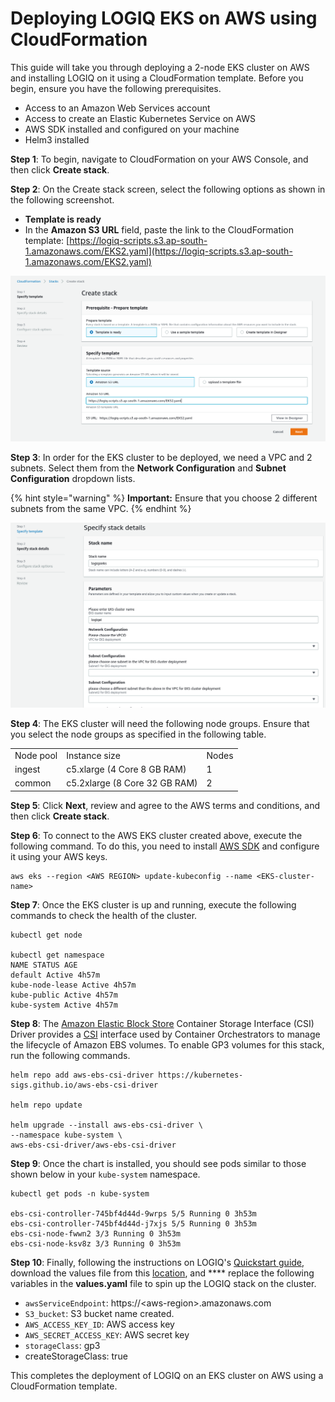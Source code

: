 # Deploying LOGIQ EKS on AWS using CloudFormation

This guide will take you through deploying a 2-node EKS cluster on AWS and installing LOGIQ on it using a CloudFormation template. Before you begin, ensure you have the following prerequisites.&#x20;

* Access to an Amazon Web Services account
* Access to create an Elastic Kubernetes Service on AWS
* AWS SDK installed and configured on your machine&#x20;
* Helm3 installed&#x20;

**Step 1**: To begin, navigate to CloudFormation on your AWS Console, and then click **Create stack**.&#x20;

**Step 2**: On the Create stack screen, select the following options as shown in the following screenshot.

* **Template is ready**
* In the **Amazon S3 URL** field, paste the link to the CloudFormation template: [https://logiq-scripts.s3.ap-south-1.amazonaws.com/EKS2.yaml](https://logiq-scripts.s3.ap-south-1.amazonaws.com/EKS2.yaml)

![](<../.gitbook/assets/0 (3)>)

**Step 3**: In order for the EKS cluster to be deployed, we need a VPC and 2 subnets. Select them from the **Network Configuration** and **Subnet Configuration** dropdown lists.

{% hint style="warning" %}
**Important:** Ensure that you choose 2 different subnets from the same VPC.&#x20;
{% endhint %}

![](../.gitbook/assets/1)

**Step 4**: The EKS cluster will need the following node groups. Ensure that you select the node groups as specified in the following table.&#x20;

|           |                               |       |
| --------- | ----------------------------- | ----- |
| Node pool | Instance size                 | Nodes |
| ingest    | c5.xlarge (4 Core 8 GB RAM)   | 1     |
| common    | c5.2xlarge (8 Core 32 GB RAM) | 2     |

**Step 5**: Click **Next**, review and agree to the AWS terms and conditions, and then click **Create stack**.

**Step 6**: To connect to the AWS EKS cluster created above, execute the following command. To do this, you need to install [AWS SDK](https://docs.aws.amazon.com/rekognition/latest/dg/setup-awscli-sdk.html) and configure it using your AWS keys.

```
aws eks --region <AWS REGION> update-kubeconfig --name <EKS-cluster-name>
```

**Step 7**: Once the EKS cluster is up and running, execute the following commands to check the health of the cluster.

```
kubectl get node

kubectl get namespace
NAME STATUS AGE
default Active 4h57m
kube-node-lease Active 4h57m
kube-public Active 4h57m
kube-system Active 4h57m
```

**Step 8**: The [Amazon Elastic Block Store](https://aws.amazon.com/ebs/) Container Storage Interface (CSI) Driver provides a [CSI](https://github.com/container-storage-interface/spec/blob/master/spec.md) interface used by Container Orchestrators to manage the lifecycle of Amazon EBS volumes. To enable GP3 volumes for this stack, run the following commands.

```
helm repo add aws-ebs-csi-driver https://kubernetes-sigs.github.io/aws-ebs-csi-driver

helm repo update

helm upgrade --install aws-ebs-csi-driver \
--namespace kube-system \
aws-ebs-csi-driver/aws-ebs-csi-driver
```

**Step 9**: Once the chart is installed, you should see pods similar to those shown below in your `kube-system` namespace.

```
kubectl get pods -n kube-system

ebs-csi-controller-745bf4d44d-9wrps 5/5 Running 0 3h53m
ebs-csi-controller-745bf4d44d-j7xjs 5/5 Running 0 3h53m
ebs-csi-node-fwwn2 3/3 Running 0 3h53m
ebs-csi-node-ksv8z 3/3 Running 0 3h53m
```

**Step 10**: Finally, following the instructions on LOGIQ's [Quickstart guide](https://docs.logiq.ai/deploying-logiq/k8s-quickstart-guide), download the values file from this [location](https://logiq-scripts.s3.ap-south-1.amazonaws.com/values.yaml), and **** replace the following variables in the **values.yaml** file to spin up the LOGIQ stack on the cluster.

* `awsServiceEndpoint`: https://\<aws-region>.amazonaws.com
* `S3_bucket`: S3 bucket name created.
* `AWS_ACCESS_KEY_ID`: AWS access key
* `AWS_SECRET_ACCESS_KEY`: AWS secret key
* `storageClass`: gp3
* createStorageClass: true

This completes the deployment of LOGIQ on an EKS cluster on AWS using a CloudFormation template.&#x20;
